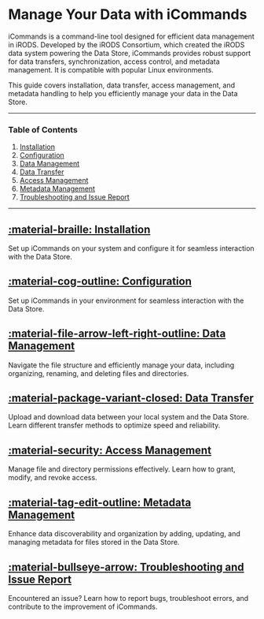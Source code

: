 # Manage Your Data with iCommands

iCommands is a command-line tool designed for efficient data management in iRODS. Developed by the iRODS Consortium, which created the iRODS data system powering the Data Store, iCommands provides robust support for data transfers, synchronization, access control, and metadata management. It is compatible with popular Linux environments.  

This guide covers installation, data transfer, access management, and metadata handling to help you efficiently manage your data in the Data Store.


---

### Table of Contents

1. [Installation](installation.md)
2. [Configuration](configuration.md)
3. [Data Management](data_management.md)
4. [Data Transfer](data_transfer.md)
5. [Access Management](access_management.md)
6. [Metadata Management](metadata_management.md)
7. [Troubleshooting and Issue Report](issue_report.md)


---

## [:material-braille: Installation](installation.md)

Set up iCommands on your system and configure it for seamless interaction with the Data Store.

## [:material-cog-outline: Configuration](configuration.md)

Set up iCommands in your environment for seamless interaction with the Data Store.

## [:material-file-arrow-left-right-outline: Data Management](data_management.md)

Navigate the file structure and efficiently manage your data, including organizing, renaming, and deleting files and directories.

## [:material-package-variant-closed: Data Transfer](data_transfer.md)

Upload and download data between your local system and the Data Store. Learn different transfer methods to optimize speed and reliability.

## [:material-security: Access Management](access_management.md)

Manage file and directory permissions effectively. Learn how to grant, modify, and revoke access.

## [:material-tag-edit-outline: Metadata Management](metadata_management.md)

Enhance data discoverability and organization by adding, updating, and managing metadata for files stored in the Data Store.

## [:material-bullseye-arrow: Troubleshooting and Issue Report](issue_report.md)

Encountered an issue? Learn how to report bugs, troubleshoot errors, and contribute to the improvement of iCommands.
